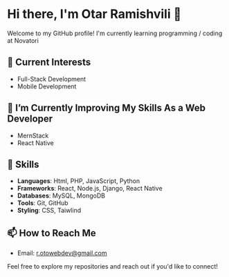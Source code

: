 # Hi there, I'm Otar Ramishvili 👋

Welcome to my GitHub profile! I'm currently learning programming / coding at Novatori

## 🔭 Current Interests

- Full-Stack Development
- Mobile Development

## 🌱 I’m Currently Improving My Skills As a Web Developer

- MernStack
- React Native

## 🚀 Skills

- **Languages**: Html, PHP, JavaScript, Python
- **Frameworks**: React, Node.js, Django, React Native
- **Databases**: MySQL, MongoDB
- **Tools**: Git, GitHub
- **Styling**: CSS, Taiwlind

## 📫 How to Reach Me

- Email: [r.otowebdev@gmail.com](mailto:r.otowebdev@gmail.com)

Feel free to explore my repositories and reach out if you'd like to connect!
